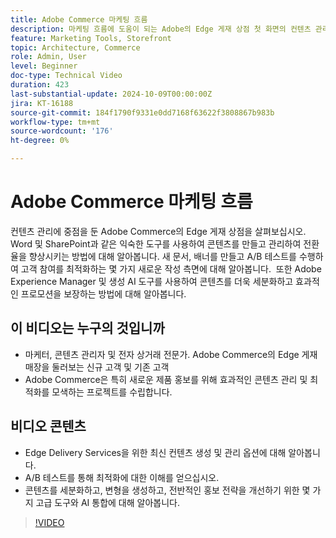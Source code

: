 ```yaml
---
title: Adobe Commerce 마케팅 흐름
description: 마케팅 흐름에 도움이 되는 Adobe의 Edge 게재 상점 첫 화면의 컨텐츠 관리에 대해 자세히 알아보십시오.
feature: Marketing Tools, Storefront
topic: Architecture, Commerce
role: Admin, User
level: Beginner
doc-type: Technical Video
duration: 423
last-substantial-update: 2024-10-09T00:00:00Z
jira: KT-16188
source-git-commit: 184f1790f9331e0dd7168f63622f3808867b983b
workflow-type: tm+mt
source-wordcount: '176'
ht-degree: 0%

---
```



# Adobe Commerce 마케팅 흐름

컨텐츠 관리에 중점을 둔 Adobe Commerce의 Edge 게재 상점을 살펴보십시오. Word 및 SharePoint과 같은 익숙한 도구를 사용하여 콘텐츠를 만들고 관리하여 전환율을 향상시키는 방법에 대해 알아봅니다. 새 문서, 배너를 만들고 A/B 테스트를 수행하여 고객 참여를 최적화하는 몇 가지 새로운 작성 측면에 대해 알아봅니다. &#x200B; 또한 Adobe Experience Manager 및 생성 AI 도구를 사용하여 콘텐츠를 더욱 세분화하고 효과적인 프로모션을 보장하는 방법에 대해 알아봅니다. &#x200B;

## 이 비디오는 누구의 것입니까

- 마케터, 콘텐츠 관리자 및 전자 상거래 전문가.
Adobe Commerce의 Edge 게재 매장을 둘러보는 신규 고객 및 기존 고객
- Adobe Commerce은 특히 새로운 제품 홍보를 위해 효과적인 콘텐츠 관리 및 최적화를 모색하는 프로젝트를 수립합니다.

## 비디오 콘텐츠

- Edge Delivery Services을 위한 최신 컨텐츠 생성 및 관리 옵션에 대해 알아봅니다. &#x200B;
- A/B 테스트를 통해 최적화에 대한 이해를 얻으십시오.
- 콘텐츠를 세분화하고, 변형을 생성하고, 전반적인 홍보 전략을 개선하기 위한 몇 가지 고급 도구와 AI 통합에 대해 알아봅니다. &#x200B;

>[!VIDEO](https://video.tv.adobe.com/v/3433527?learn=on)
